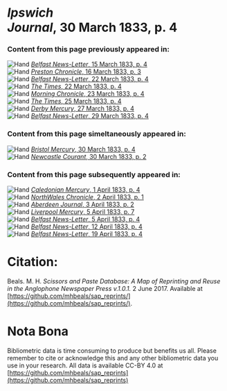 # *Ipswich Journal*, 30 March 1833, p. 4  
  
### Content from this page previously appeared in:  
![Hand](http://scissorsandpaste.net/wp-content/uploads/2017/06/smallhandpointer.png) [*Belfast News-Letter*, 15 March 1833, p. 4](https://mhbeals.github.io/sap_html/Belfast-News-Letter/Belfast-News-Letter-15-March-1833-p-4)  
![Hand](http://scissorsandpaste.net/wp-content/uploads/2017/06/smallhandpointer.png) [*Preston Chronicle*, 16 March 1833, p. 3](https://mhbeals.github.io/sap_html/Preston-Chronicle/Preston-Chronicle-16-March-1833-p-3)  
![Hand](http://scissorsandpaste.net/wp-content/uploads/2017/06/smallhandpointer.png) [*Belfast News-Letter*, 22 March 1833, p. 4](https://mhbeals.github.io/sap_html/Belfast-News-Letter/Belfast-News-Letter-22-March-1833-p-4)  
![Hand](http://scissorsandpaste.net/wp-content/uploads/2017/06/smallhandpointer.png) [*The Times*, 22 March 1833, p. 4](https://mhbeals.github.io/sap_html/The-Times/The-Times-22-March-1833-p-4)  
![Hand](http://scissorsandpaste.net/wp-content/uploads/2017/06/smallhandpointer.png) [*Morning Chronicle*, 23 March 1833, p. 4](https://mhbeals.github.io/sap_html/Morning-Chronicle/Morning-Chronicle-23-March-1833-p-4)  
![Hand](http://scissorsandpaste.net/wp-content/uploads/2017/06/smallhandpointer.png) [*The Times*, 25 March 1833, p. 4](https://mhbeals.github.io/sap_html/The-Times/The-Times-25-March-1833-p-4)  
![Hand](http://scissorsandpaste.net/wp-content/uploads/2017/06/smallhandpointer.png) [*Derby Mercury*, 27 March 1833, p. 4](https://mhbeals.github.io/sap_html/Derby-Mercury/Derby-Mercury-27-March-1833-p-4)  
![Hand](http://scissorsandpaste.net/wp-content/uploads/2017/06/smallhandpointer.png) [*Belfast News-Letter*, 29 March 1833, p. 4](https://mhbeals.github.io/sap_html/Belfast-News-Letter/Belfast-News-Letter-29-March-1833-p-4)  
  
### Content from this page simeltaneously appeared in:  
![Hand](http://scissorsandpaste.net/wp-content/uploads/2017/06/smallhandpointer.png) [*Bristol Mercury*, 30 March 1833, p. 4](https://mhbeals.github.io/sap_html/Bristol-Mercury/Bristol-Mercury-30-March-1833-p-4)  
![Hand](http://scissorsandpaste.net/wp-content/uploads/2017/06/smallhandpointer.png) [*Newcastle Courant*, 30 March 1833, p. 2](https://mhbeals.github.io/sap_html/Newcastle-Courant/Newcastle-Courant-30-March-1833-p-2)  
  
### Content from this page subsequently appeared in:  
![Hand](http://scissorsandpaste.net/wp-content/uploads/2017/06/smallhandpointer.png) [*Caledonian Mercury*, 1 April 1833, p. 4](https://mhbeals.github.io/sap_html/Caledonian-Mercury/Caledonian-Mercury-1-April-1833-p-4)  
![Hand](http://scissorsandpaste.net/wp-content/uploads/2017/06/smallhandpointer.png) [*NorthWales Chronicle*, 2 April 1833, p. 1](https://mhbeals.github.io/sap_html/NorthWales-Chronicle/NorthWales-Chronicle-2-April-1833-p-1)  
![Hand](http://scissorsandpaste.net/wp-content/uploads/2017/06/smallhandpointer.png) [*Aberdeen Journal*, 3 April 1833, p. 2](https://mhbeals.github.io/sap_html/Aberdeen-Journal/Aberdeen-Journal-3-April-1833-p-2)  
![Hand](http://scissorsandpaste.net/wp-content/uploads/2017/06/smallhandpointer.png) [*Liverpool Mercury*, 5 April 1833, p. 7](https://mhbeals.github.io/sap_html/Liverpool-Mercury/Liverpool-Mercury-5-April-1833-p-7)  
![Hand](http://scissorsandpaste.net/wp-content/uploads/2017/06/smallhandpointer.png) [*Belfast News-Letter*, 5 April 1833, p. 4](https://mhbeals.github.io/sap_html/Belfast-News-Letter/Belfast-News-Letter-5-April-1833-p-4)  
![Hand](http://scissorsandpaste.net/wp-content/uploads/2017/06/smallhandpointer.png) [*Belfast News-Letter*, 12 April 1833, p. 4](https://mhbeals.github.io/sap_html/Belfast-News-Letter/Belfast-News-Letter-12-April-1833-p-4)  
![Hand](http://scissorsandpaste.net/wp-content/uploads/2017/06/smallhandpointer.png) [*Belfast News-Letter*, 19 April 1833, p. 4](https://mhbeals.github.io/sap_html/Belfast-News-Letter/Belfast-News-Letter-19-April-1833-p-4)  


# Citation: 

Beals. M. H. *Scissors and Paste Database: A Map of Reprinting and Reuse in the Anglophone Newspaper Press v.1.0.1.* 2 June 2017. Available at [https://github.com/mhbeals/sap_reprints/](https://github.com/mhbeals/sap_reprints/). 

# Nota Bona

Bibliometric data is time consuming to produce but benefits us all. Please remember to cite or acknowledge this and any other bibliometric data you use in your research. All data is available CC-BY 4.0 at [https://github.com/mhbeals/sap_reprints](https://github.com/mhbeals/sap_reprints)